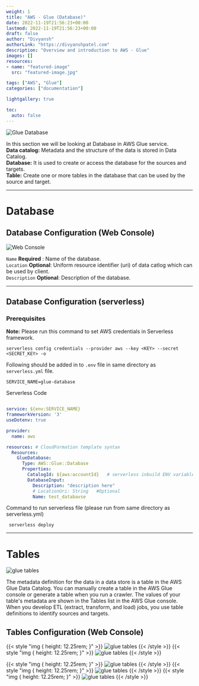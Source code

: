 ```yaml
---
weight: 1
title: "AWS - Glue (Database)"       
date: 2022-11-19T21:56:23+00:00
lastmod: 2022-11-19T21:56:23+00:00
draft: false                
author: "Divyansh"
authorLink: "https://divyanshpatel.com"
description: "Overview and introduction to AWS - Glue"                  
images: []
resources:
- name: "featured-image"
  src: "featured-image.jpg"

tags: ["AWS", "Glue"]    
categories: ["documentation"]              

lightgallery: true

toc:
  auto: false
---
```


<!--more-->

![Glue Database](glue_architecture.png)

In this section we will be looking at Database in AWS Glue service. \
**Data catalog:** Metadata and the structure of the data is stored in Data Catalog. \
**Database:** It is used to create or access the database for the sources and targets. \
**Table:** Create one or more tables in the database that can be used by the source and target.

---

# Database
## Database Configuration (Web Console)

![Web Console](config.png)

`Name` **Required** : Name of the database. \
`Location` **Optional**:  Uniform resource identifier (uri) of data catlog which can be used by client. \
`Description` **Optional**: Description of the database.

---

## Database Configuration (serverless)

### Prerequisites
**Note:** Please run this command to set AWS credentials in Serverless framework.

```
serverless config credentials --provider aws --key <KEY> --secret <SECRET_KEY> -o
```

Following should be added in to `.env` file in same directory as `serverless.yml` file.
``` 
SERVICE_NAME=glue-database
```

Serverless Code 
``` yml

service: ${env:SERVICE_NAME}
frameworkVersion: '3'
useDotenv: true

provider:
  name: aws

resources: # CloudFormation template syntax
  Resources:
    GlueDatabase:
      Type: AWS::Glue::Database
      Properties: 
        CatalogId: ${aws:accountId}   # serverless inbuild ENV variable
        DatabaseInput: 
          Description: "description here"
          # LocationUri: String   #Optional
          Name: test_databavse
```

Command to run serverless file (please run from same directory as serverless.yml)

```
 serverless deploy
```

<!-- {{< admonition type=tip title="Tip" open=false >}}
Change `serverless` to `sls` in windows path variables to make deployment command easier.
{{< /admonition >}} -->

---

# Tables

![glue tables](table.jpg)

The metadata definition for the data in a data store is a table in the AWS Glue Data Catalog. You can manually create a table in the AWS Glue console or generate a table when you run a crawler. The values of your table's metadata are shown in the Tables list in the AWS Glue console. When you develop ETL (extract, transform, and load) jobs, you use table definitions to identify sources and targets.

## Tables Configuration (Web Console)

{{< style "img { height: 12.25rem; }" >}} ![glue tables](web-consol/1.png) {{< /style >}} 
{{< style "img { height: 12.25rem; }" >}} ![glue tables](web-consol/2.png) {{< /style >}} 

<!-- {{< admonition type=tip title="Tip" open=false >}}
If the Data source is in another account, you might need to give cross account permission.
{{< /admonition >}} -->

{{< style "img { height: 12.25rem; }" >}} ![glue tables](web-consol/3.png) {{< /style >}} 
{{< style "img { height: 12.25rem; }" >}} ![glue tables](web-consol/4.png) {{< /style >}} 
{{< style "img { height: 12.25rem; }" >}} ![glue tables](web-consol/5.png) {{< /style >}} 

